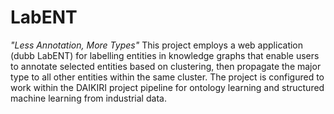 # LabENT
*"Less Annotation, More Types"*
This project employs a web application (dubb LabENT) for labelling entities in knowledge graphs that enable users to annotate selected entities based on clustering, then propagate the major type to all other entities within the same cluster. The project is configured to work within the DAIKIRI project pipeline for ontology learning and structured machine learning from industrial data. 


